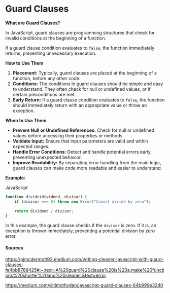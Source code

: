 # Guard Clauses

**What are Guard Clauses?**

In JavaScript, guard clauses are programming structures that check for invalid conditions at the beginning of a function. 

If a guard clause condition evaluates to `false`, the function immediately returns, preventing unnecessary execution.

**How to Use Them**

1. **Placement:** Typically, guard clauses are placed at the beginning of a function, before any other code.
2. **Conditions:** The conditions in guard clauses should be simple and easy to understand. They often check for null or undefined values, or if certain preconditions are met.
3. **Early Return:** If a guard clause condition evaluates to `false`, the function should immediately return with an appropriate value or throw an exception.

**When to Use Them**

- **Prevent Null or Undefined References:** Check for null or undefined values before accessing their properties or methods.
- **Validate Input:** Ensure that input parameters are valid and within expected ranges.
- **Handle Error Conditions:** Detect and handle potential errors early, preventing unexpected behavior.
- **Improve Readability:** By separating error handling from the main logic, guard clauses can make code more readable and easier to understand.

**Example:**

JavaScript

```js
function divide(dividend, divisor) {
    if (divisor === 0) throw new Error("Cannot divide by zero");
    
    return dividend / divisor;
}
```



In this example, the guard clause checks if the `divisor` is zero. If it is, an exception is thrown immediately, preventing a potential division by zero error.

#### Sources
https://pjmcdermott92.medium.com/writing-cleaner-javascript-with-guard-clauses-fe4bb8788425#:~:text=A%20guard%20clause%20is%20a,make%20functions%20shorter%20and%20cleaner.&text=error.

https://medium.com/@timothydan/javascript-guard-clauses-64b999e3240